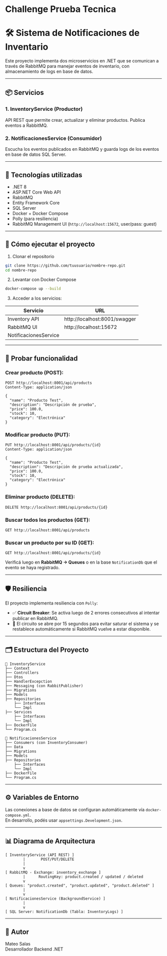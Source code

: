 # Challenge Prueba Tecnica
# 🛠 Sistema de Notificaciones de Inventario

Este proyecto implementa dos microservicios en .NET que se comunican a través de RabbitMQ para manejar eventos de inventario, con almacenamiento de logs en base de datos.

---

## 📦 Servicios

### 1. **InventoryService (Productor)**
API REST que permite crear, actualizar y eliminar productos. Publica eventos a RabbitMQ.

### 2. **NotificacionesService (Consumidor)**
Escucha los eventos publicados en RabbitMQ y guarda logs de los eventos en base de datos SQL Server.

---

## 🧰 Tecnologías utilizadas

- .NET 8
- ASP.NET Core Web API
- RabbitMQ
- Entity Framework Core
- SQL Server
- Docker + Docker Compose
- Polly (para resiliencia)
- RabbitMQ Management UI (`http://localhost:15672`, user/pass: guest)

---

## 🚀 Cómo ejecutar el proyecto

1. Clonar el repositorio

```bash
git clone https://github.com/tuusuario/nombre-repo.git
cd nombre-repo
```

2. Levantar con Docker Compose

```bash
docker-compose up --build
```

3. Acceder a los servicios:

| Servicio              | URL                           |
|-----------------------|-------------------------------|
| Inventory API         | http://localhost:8001/swagger |
| RabbitMQ UI           | http://localhost:15672        |
| NotificacionesService |                               |

---

## 🧪 Probar funcionalidad

### Crear producto (POST):
```http
POST http://localhost:8001/api/products
Content-Type: application/json

{
  "name": "Producto Test",
  "description": "Descripción de prueba",
  "price": 100.0,
  "stock": 10,
  "category": "Electrónica"
}
```

### Modificar producto (PUT):
```http
PUT http://localhost:8001/api/products/{id}
Content-Type: application/json

{
  "name": "Producto Test",
  "description": "Descripción de prueba actualizada",
  "price": 100.0,
  "stock": 10,
  "category": "Electrónica"
}
```

### Eliminar producto (DELETE):
```http
DELETE http://localhost:8001/api/products/{id}
```

### Buscar todos los productos (GET):
```http
GET http://localhost:8001/api/products
```

### Buscar un producto por su ID (GET):
```http
GET http://localhost:8001/api/products/{id}
```
Verificá luego en **RabbitMQ → Queues** o en la base `NotificationDb` que el evento se haya registrado.

---

## 🛡 Resiliencia

El proyecto implementa resiliencia con `Polly`:

- ✅ **Circuit Breaker**: Se activa luego de 2 errores consecutivos al intentar publicar en RabbitMQ.
- 🔄 El circuito se abre por 15 segundos para evitar saturar el sistema y se restablece automáticamente si RabbitMQ vuelve a estar disponible.

---

## 🗂 Estructura del Proyecto

```
📁 InventoryService
├── Context
├── Controllers
├── Dtos
├── HandlerExcepction
├── Messaging (con RabbitPublisher)
├── Migrations
├── Models
├── Repositories
    ├── Interfaces
    └── Impl
├── Services
    ├── Interfaces
    └── Impl
├── DockerFile
└── Program.cs

📁 NotificacionesService
├── Consumers (con InventoryConsumer)
├── Data
├── Migrations
├── Models
├── Repositories
    ├── Interfaces
    └── Impl
├── DockerFile
└── Program.cs
```

---

## ⚙ Variables de Entorno

Las conexiones a base de datos se configuran automáticamente vía `docker-compose.yml`.  
En desarrollo, podés usar `appsettings.Development.json`.

---

## 📊 Diagrama de Arquitectura

```
[ InventoryService (API REST) ]
        |       POST/PUT/DELETE
        |         
        v
[ RabbitMQ - Exchange: inventory_exchange ]
        |      RoutingKey: product.created / updated / deleted
        v
[ Queues: "product.created", "product.updated", "product.deleted" ]
        |
        v
[ NotificacionesService (BackgroundService) ]
        |
        v
[ SQL Server: NotificationDb (Tabla: InventoryLogs) ]
```

---

## 👤 Autor

Mateo Salas  
Desarrollador Backend .NET
